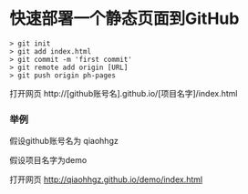 # 快速部署一个静态页面到GitHub


```git
> git init
> git add index.html
> git commit -m 'first commit'
> git remote add origin [URL]
> git push origin ph-pages
```

打开网页 http://[github账号名].github.io/[项目名字]/index.html

### 举例

假设github账号名为 qiaohhgz

假设项目名字为demo

打开网页 http://qiaohhgz.github.io/demo/index.html


